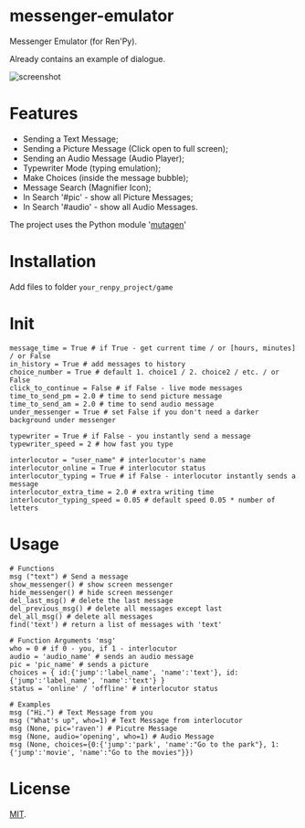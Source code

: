 # messenger-emulator
Messenger Emulator (for Ren'Py).
 
Already contains an example of dialogue.

![screenshot](https://pp.userapi.com/c849528/v849528789/c7282/fZSuh5rjNAI.jpg)

# Features
  - Sending a Text Message;
  - Sending a Picture Message (Click open to full screen);
  - Sending an Audio Message (Audio Player);
  - Typewriter Mode (typing emulation);
  - Make Choices (inside the message bubble);
  - Message Search (Magnifier Icon);
  - In Search '#pic' - show all Picture Messages;
  - In Search '#audio' - show all Audio Messages.

The project uses the Python module '[mutagen](https://pypi.org/project/mutagen/)'

# Installation
Add files to folder ```your_renpy_project/game```

 # Init
```
message_time = True # if True - get current time / or [hours, minutes] / or False
in_history = True # add messages to history
choice_number = True # default 1. choice1 / 2. choice2 / etc. / or False
click_to_continue = False # if False - live mode messages
time_to_send_pm = 2.0 # time to send picture message
time_to_send_am = 2.0 # time to send audio message
under_messenger = True # set False if you don't need a darker background under messenger

typewriter = True # if False - you instantly send a message
typewriter_speed = 2 # how fast you type

interlocutor = "user_name" # interlocutor's name
interlocutor_online = True # interlocutor status
interlocutor_typing = True # if False - interlocutor instantly sends a message
interlocutor_extra_time = 2.0 # extra writing time
interlocutor_typing_speed = 0.05 # default speed 0.05 * number of letters
```

# Usage
```
# Functions
msg ("text") # Send a message
show_messenger() # show screen messenger
hide_messenger() # hide screen messenger
del_last_msg() # delete the last message
del_previous_msg() # delete all messages except last
del_all_msg() # delete all messages
find('text') # return a list of messages with 'text'

# Function Arguments 'msg'
who = 0 # if 0 - you, if 1 - interlocutor
audio = 'audio_name' # sends an audio message
pic = 'pic_name' # sends a picture
choices = { id:{'jump':'label_name', 'name':'text'}, id:{'jump':'label_name', 'name':'text'} }
status = 'online' / 'offline' # interlocutor status 

# Examples
msg ("Hi.") # Text Message from you
msg ("What's up", who=1) # Text Message from interlocutor
msg (None, pic='raven') # Picutre Message
msg (None, audio='opening', who=1) # Audio Message
msg (None, choices={0:{'jump':'park', 'name':"Go to the park"}, 1:{'jump':'movie', 'name':"Go to the movies"}})

```

# License
[MIT](https://github.com/sDextra/messenger-emulator/blob/master/LICENSE/).
